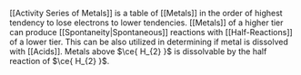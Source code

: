 [[Activity Series of Metals]] is a table of [[Metals]] in the order of highest tendency to lose electrons to lower tendencies. [[Metals]] of a higher tier can produce [[Spontaneity|Spontaneous]] reactions with [[Half-Reactions]] of a lower tier. This can be also utilized in determining if metal is dissolved with [[Acids]]. Metals above $\ce{ H_{2} }$ is dissolvable by the half reaction of $\ce{ H_{2} }$. 